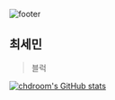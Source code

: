 ![footer](https://capsule-render.vercel.app/api?section=footer&type=waving&color=7F7FD5&text=%20chdroom%20%20&height=127&fontSize=90&fontColor=ffffff)
## 최세민

> 블럭

[![chdroom's GitHub stats](https://github-readme-stats.vercel.app/api?username=chdroom)](https://github.com/anuraghazra/github-readme-stats)